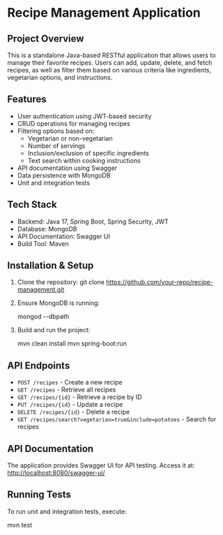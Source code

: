 # Recipe Management Application

## Project Overview
This is a standalone Java-based RESTful application that allows users to manage their favorite recipes. Users can add, update, delete, and fetch recipes, as well as filter them based on various criteria like ingredients, vegetarian options, and instructions.

## Features
- User authentication using JWT-based security
- CRUD operations for managing recipes
- Filtering options based on:
  - Vegetarian or non-vegetarian
  - Number of servings
  - Inclusion/exclusion of specific ingredients
  - Text search within cooking instructions
- API documentation using Swagger
- Data persistence with MongoDB
- Unit and integration tests

## Tech Stack
- Backend: Java 17, Spring Boot, Spring Security, JWT
- Database: MongoDB
- API Documentation: Swagger UI
- Build Tool: Maven

## Installation & Setup
1. Clone the repository:
   git clone https://github.com/your-repo/recipe-management.git
   
2. Ensure MongoDB is running:

   mongod --dbpath <your-db-path>

3. Build and run the project:

   mvn clean install
   mvn spring-boot:run

## API Endpoints
- `POST /recipes` - Create a new recipe
- `GET /recipes` - Retrieve all recipes
- `GET /recipes/{id}` - Retrieve a recipe by ID
- `PUT /recipes/{id}` - Update a recipe
- `DELETE /recipes/{id}` - Delete a recipe
- `GET /recipes/search?vegetarian=true&include=potatoes` - Search for recipes

## API Documentation
The application provides Swagger UI for API testing.
Access it at: [http://localhost:8080/swagger-ui/](http://localhost:8080/swagger-ui/)

## Running Tests
To run unit and integration tests, execute:

mvn test


